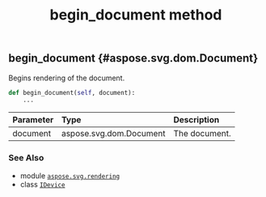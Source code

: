 ﻿---
title: begin_document method
second_title: Aspose.SVG for Python via .NET API References
description: 
type: docs
weight: 30
url: /python-net/aspose.svg.rendering/idevice/begin_document/
is_root: false
---

## begin_document {#aspose.svg.dom.Document}

Begins rendering of the document.



```python
def begin_document(self, document):
    ...
```


| Parameter | Type | Description |
| :- | :- | :- |
| document | aspose.svg.dom.Document | The document. |



### See Also
* module [`aspose.svg.rendering`](../../)
* class [`IDevice`](/svg/python-net/aspose.svg.rendering/idevice)
